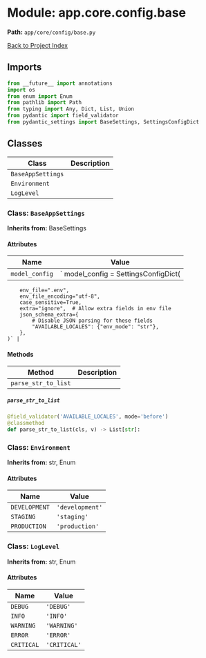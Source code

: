 # Module: app.core.config.base

**Path:** `app/core/config/base.py`

[Back to Project Index](../../../../index.md)

## Imports
```python
from __future__ import annotations
import os
from enum import Enum
from pathlib import Path
from typing import Any, Dict, List, Union
from pydantic import field_validator
from pydantic_settings import BaseSettings, SettingsConfigDict
```

## Classes

| Class | Description |
| --- | --- |
| `BaseAppSettings` |  |
| `Environment` |  |
| `LogLevel` |  |

### Class: `BaseAppSettings`
**Inherits from:** BaseSettings

#### Attributes

| Name | Value |
| --- | --- |
| `model_config` | `    model_config = SettingsConfigDict(
        env_file=".env",
        env_file_encoding="utf-8",
        case_sensitive=True,
        extra="ignore",  # Allow extra fields in env file
        json_schema_extra={
            # Disable JSON parsing for these fields
            "AVAILABLE_LOCALES": {"env_mode": "str"},
        },
    )` |

#### Methods

| Method | Description |
| --- | --- |
| `parse_str_to_list` |  |

##### `parse_str_to_list`
```python
@field_validator('AVAILABLE_LOCALES', mode='before')
@classmethod
def parse_str_to_list(cls, v) -> List[str]:
```

### Class: `Environment`
**Inherits from:** str, Enum

#### Attributes

| Name | Value |
| --- | --- |
| `DEVELOPMENT` | `'development'` |
| `STAGING` | `'staging'` |
| `PRODUCTION` | `'production'` |

### Class: `LogLevel`
**Inherits from:** str, Enum

#### Attributes

| Name | Value |
| --- | --- |
| `DEBUG` | `'DEBUG'` |
| `INFO` | `'INFO'` |
| `WARNING` | `'WARNING'` |
| `ERROR` | `'ERROR'` |
| `CRITICAL` | `'CRITICAL'` |
